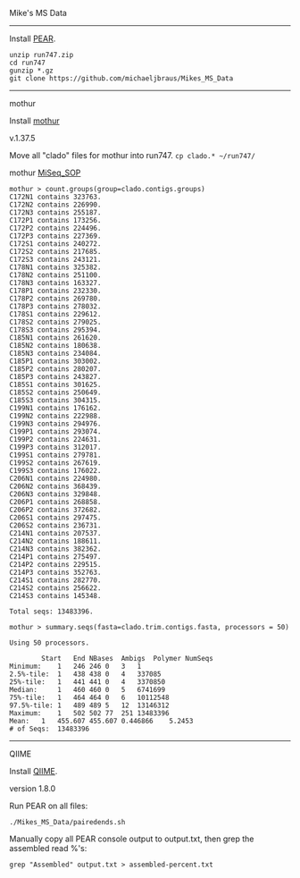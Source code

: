 Mike's MS Data

---

Install [PEAR](https://github.com/xflouris/PEAR).

```
unzip run747.zip
cd run747
gunzip *.gz
git clone https://github.com/michaeljbraus/Mikes_MS_Data
```

---

mothur

Install [mothur](https://github.com/mothur/mothur/releases)

v.1.37.5

Move all "clado" files for mothur into run747. 
`cp clado.* ~/run747/`

mothur [MiSeq_SOP](http://www.mothur.org/wiki/MiSeq_SOP)

```
mothur > count.groups(group=clado.contigs.groups)
C172N1 contains 323763.
C172N2 contains 226990.
C172N3 contains 255187.
C172P1 contains 173256.
C172P2 contains 224496.
C172P3 contains 227369.
C172S1 contains 240272.
C172S2 contains 217685.
C172S3 contains 243121.
C178N1 contains 325382.
C178N2 contains 251100.
C178N3 contains 163327.
C178P1 contains 232330.
C178P2 contains 269780.
C178P3 contains 278032.
C178S1 contains 229612.
C178S2 contains 279025.
C178S3 contains 295394.
C185N1 contains 261620.
C185N2 contains 180638.
C185N3 contains 234084.
C185P1 contains 303002.
C185P2 contains 280207.
C185P3 contains 243827.
C185S1 contains 301625.
C185S2 contains 250649.
C185S3 contains 304315.
C199N1 contains 176162.
C199N2 contains 222988.
C199N3 contains 294976.
C199P1 contains 293074.
C199P2 contains 224631.
C199P3 contains 312017.
C199S1 contains 279781.
C199S2 contains 267619.
C199S3 contains 176022.
C206N1 contains 224980.
C206N2 contains 368439.
C206N3 contains 329848.
C206P1 contains 268858.
C206P2 contains 372682.
C206S1 contains 297475.
C206S2 contains 236731.
C214N1 contains 207537.
C214N2 contains 188611.
C214N3 contains 382362.
C214P1 contains 275497.
C214P2 contains 229515.
C214P3 contains 352763.
C214S1 contains 282770.
C214S2 contains 256622.
C214S3 contains 145348.

Total seqs: 13483396.

mothur > summary.seqs(fasta=clado.trim.contigs.fasta, processors = 50)

Using 50 processors.

		Start	End	NBases	Ambigs	Polymer	NumSeqs
Minimum:	1	246	246	0	3	1
2.5%-tile:	1	438	438	0	4	337085
25%-tile:	1	441	441	0	4	3370850
Median: 	1	460	460	0	5	6741699
75%-tile:	1	464	464	0	6	10112548
97.5%-tile:	1	489	489	5	12	13146312
Maximum:	1	502	502	77	251	13483396
Mean:	1	455.607	455.607	0.446866	5.2453
# of Seqs:	13483396

```
---

QIIME

Install [QIIME](http://qiime.org/install/install.html#installing-qiime-natively-with-a-minimal-base-install).

version 1.8.0

Run PEAR on all files:
```
./Mikes_MS_Data/pairedends.sh
```

Manually copy all PEAR console output to output.txt, then grep the assembled read %'s:
```
grep "Assembled" output.txt > assembled-percent.txt
```

